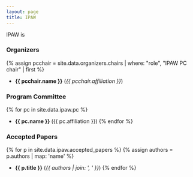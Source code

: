 ```yaml
---
layout: page
title: IPAW
---
```


IPAW is


### Organizers

{% assign pcchair = site.data.organizers.chairs | where: "role", "IPAW PC chair" | first %}
* **{{ pcchair.name }}** (*{{ pcchair.affiliation }}*)

### Program Committee

{% for pc in site.data.ipaw.pc %}
* **{{ pc.name }}** ({{ pc.affiliation }})
{% endfor %}

### Accepted Papers

{% for p in site.data.ipaw.accepted_papers %}
{% assign authors = p.authors | map: 'name' %}
* **{{ p.title }}** (*{{ authors | join: ', ' }}*)
{% endfor %}
